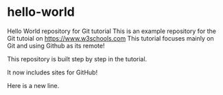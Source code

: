 # hello-world
Hello World repository for Git tutorial
This is an example repository for the Git tutoial on https://www.w3schools.com
This tutorial focuses mainly on Git and using Github as its remote!

This repository is built step by step in the tutorial.

It now includes sites for GitHub!

Here is a new line.
